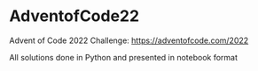 # AdventofCode22
Advent of Code 2022 Challenge:
https://adventofcode.com/2022

All solutions done in Python and presented in notebook format
